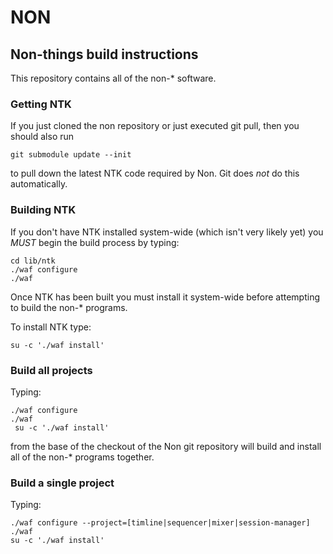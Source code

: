 # NON

## Non-things build instructions

This repository contains all of the non-* software.

### Getting NTK

If you just cloned the non repository or just executed git pull, then
you should also run

```
git submodule update --init
```

to pull down the latest NTK code required by Non. Git does *not* do
this automatically.

### Building NTK

If you don't have NTK installed system-wide (which isn't very likely
yet) you *MUST* begin the build process by typing:

```
cd lib/ntk
./waf configure
./waf
```

Once NTK has been built you must install it system-wide before
attempting to build the non-* programs.

To install NTK type:

```
su -c './waf install'
```

### Build all projects

Typing:

```
./waf configure
./waf
 su -c './waf install'
```
    
from the base of the checkout of the Non git repository will build and
install all of the non-* programs together.

### Build a single project

Typing:

```
./waf configure --project=[timline|sequencer|mixer|session-manager]
./waf
su -c './waf install'
```

